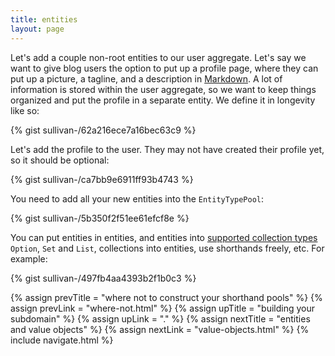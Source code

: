 ```yaml
---
title: entities
layout: page
---
```


Let's add a couple non-root entities to our user aggregate. Let's say
we want to give blog users the option to put up a profile page, where
they can put up a picture, a tagline, and a description in
[Markdown](https://en.wikipedia.org/wiki/Markdown). A lot of
information is stored within the user aggregate, so we want to keep
things organized and put the profile in a separate entity. We define
it in longevity like so:

{% gist sullivan-/62a216ece7a16bec63c9 %}

Let's add the profile to the user. They may not have created their
profile yet, so it should be optional:

{% gist sullivan-/ca7bb9e6911ff93b4743 %}

You need to add all your new entities into the `EntityTypePool`:

{% gist sullivan-/5b350f2f51ee61efcf8e %}

You can put entities in entities, and entities into [supported
collection types](collections.html) `Option`, `Set` and `List`,
collections into entities, use shorthands freely, etc. For example:

{% gist sullivan-/497fb4aa4393b2f1b0c3 %}

{% assign prevTitle = "where not to construct your shorthand pools" %}
{% assign prevLink = "where-not.html" %}
{% assign upTitle = "building your subdomain" %}
{% assign upLink = "." %}
{% assign nextTitle = "entities and value objects" %}
{% assign nextLink = "value-objects.html" %}
{% include navigate.html %}


